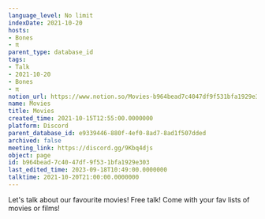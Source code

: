 ```yaml
---
language_level: No limit
indexDate: 2021-10-20
hosts:
- Bones
- π
parent_type: database_id
tags:
- Talk
- 2021-10-20
- Bones
- π
notion_url: https://www.notion.so/Movies-b964bead7c4047df9f531bfa1929e303
name: Movies
title: Movies
created_time: 2021-10-15T12:55:00.0000000
platform: Discord
parent_database_id: e9339446-880f-4ef0-8ad7-8ad1f507dded
archived: false
meeting_link: https://discord.gg/9Kbq4djs
object: page
id: b964bead-7c40-47df-9f53-1bfa1929e303
last_edited_time: 2023-09-18T10:49:00.0000000
talktime: 2021-10-20T21:00:00.0000000
---
```


Let's talk about our favourite movies!
Free talk! Come with your fav lists of movies or films!


